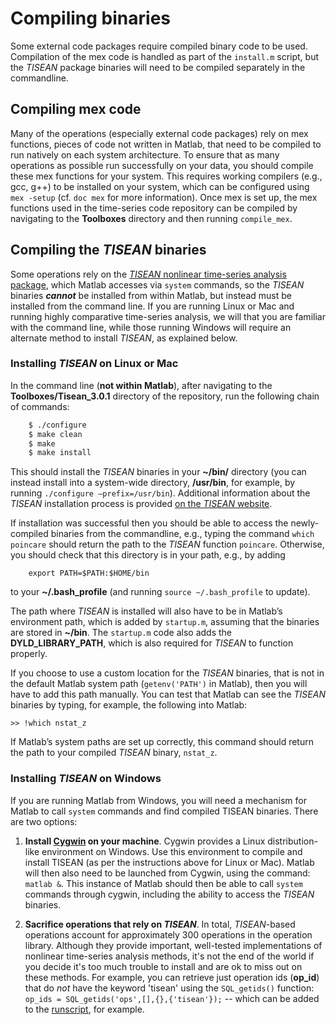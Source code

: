# Compiling binaries

Some external code packages require compiled binary code to be used.
Compilation of the mex code is handled as part of the `install.m` script, but the *TISEAN* package binaries will need to be compiled separately in the commandline.

## Compiling mex code
<!--{#sec:CompilingMexCode}-->

Many of the operations (especially external code packages) rely on mex functions, pieces of code not written in Matlab, that need to be compiled to run natively on each system architecture.
To ensure that as many operations as possible run successfully on your data, you should compile these mex functions for your system.
This requires working compilers (e.g., gcc, g++) to be installed on your system, which can be configured using `mex -setup` (cf. `doc mex` for more information).
Once mex is set up, the mex functions used in the time-series code repository can be compiled by navigating to the **Toolboxes** directory and then running `compile_mex`.

## Compiling the *TISEAN* binaries
<!--{#sec:CompilingTisean}-->

Some operations rely on the [*TISEAN* nonlinear time-series analysis package](http://www.mpipks-dresden.mpg.de/~tisean/Tisean_3.0.1/index.html), which Matlab accesses via `system` commands, so the *TISEAN* binaries ***cannot*** be installed from within Matlab, but instead must be installed from the command line.
If you are running Linux or Mac and running highly comparative time-series analysis, we will that you are familiar with the command line, while those running Windows will require an alternate method to install *TISEAN*, as explained below.

### Installing *TISEAN* on Linux or Mac

In the command line (**not within Matlab**), after navigating to the **Toolboxes/Tisean_3.0.1** directory of the repository, run the following chain of commands:

```bash
    $ ./configure
    $ make clean
    $ make
    $ make install
```

This should install the *TISEAN* binaries in your **~/bin/** directory (you can instead install into a system-wide directory, **/usr/bin**, for example, by running `./configure –prefix=/usr/bin`). Additional information about the *TISEAN* installation process is provided [on the *TISEAN* website](http://www.mpipks-dresden.mpg.de/~tisean/Tisean_3.0.1/index.html).

If installation was successful then you should be able to access the newly-compiled binaries from the commandline, e.g., typing the command `which poincare` should return the path to the *TISEAN* function `poincare`.
Otherwise, you should check that this directory is in your path, e.g., by adding

        export PATH=$PATH:$HOME/bin

to your **~/.bash_profile** (and running `source ~/.bash_profile` to update).

The path where *TISEAN* is installed will also have to be in Matlab’s environment path, which is added by `startup.m`, assuming that the binaries are stored in **~/bin**.
The `startup.m` code also adds the **DYLD_LIBRARY_PATH**, which is also required for *TISEAN* to function properly.

If you choose to use a custom location for the *TISEAN* binaries, that is not in the default Matlab system path (`getenv('PATH')` in Matlab), then you will have to add this path manually.
You can test that Matlab can see the *TISEAN* binaries by typing, for example, the following into Matlab:

    >> !which nstat_z

If Matlab’s system paths are set up correctly, this command should return the path to your compiled *TISEAN* binary, `nstat_z`.

### Installing *TISEAN* on Windows

If you are running Matlab from Windows, you will need a mechanism for Matlab to call `system` commands and find compiled TISEAN binaries.
There are two options:

1. **Install [Cygwin](http://www.cygwin.com) on your machine**. Cygwin provides a Linux distribution-like environment on Windows. Use this environment to compile and install TISEAN (as per the instructions above for Linux or Mac). Matlab will then also need to be launched from Cygwin, using the command: `matlab &`. This instance of Matlab should then be able to call `system` commands through cygwin, including the ability to access the *TISEAN* binaries.

2. **Sacrifice operations that rely on *TISEAN***. In total, *TISEAN*-based operations account for approximately 300 operations in the operation library. Although they provide important, well-tested implementations of nonlinear time-series analysis methods, it's not the end of the world if you decide it's too much trouble to install and are ok to miss out on these methods. For example, you can retrieve just operation ids (**op_id**) that do *not* have the keyword 'tisean' using the `SQL_getids()` function: `op_ids = SQL_getids('ops',[],{},{'tisean'});` -- which can be added to the [runscript](computing_runscripts.md), for example.